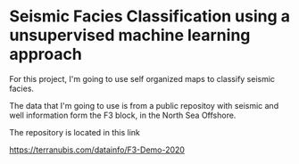 # Seismic Facies Classification using a unsupervised machine learning approach

For this project, I'm going to use self organized maps to classify seismic facies.

The data that I'm going to use is from a public repositoy with seismic and well information form the F3 block, in the North Sea Offshore.

The repository is located in this link

https://terranubis.com/datainfo/F3-Demo-2020
